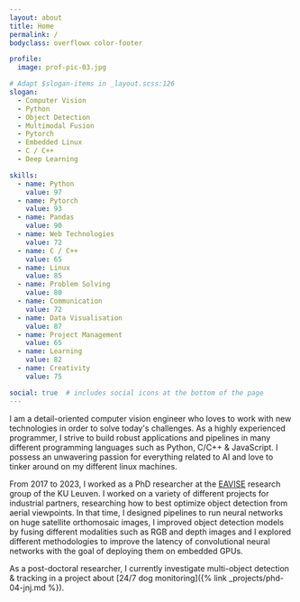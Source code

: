 ```yaml
---
layout: about
title: Home
permalink: /
bodyclass: overflowx color-footer

profile:
  image: prof-pic-03.jpg

# Adapt $slogan-items in _layout.scss:126
slogan:
  - Computer Vision
  - Python
  - Object Detection
  - Multimodal Fusion
  - Pytorch
  - Embedded Linux
  - C / C++
  - Deep Learning

skills:
  - name: Python
    value: 97
  - name: Pytorch
    value: 93
  - name: Pandas
    value: 90
  - name: Web Technologies
    value: 72
  - name: C / C++
    value: 65
  - name: Linux
    value: 85
  - name: Problem Solving
    value: 80
  - name: Communication
    value: 72
  - name: Data Visualisation
    value: 87
  - name: Project Management
    value: 65
  - name: Learning
    value: 82
  - name: Creativity
    value: 75

social: true  # includes social icons at the bottom of the page
---
```


I am a detail-oriented computer vision engineer who loves to work with new technologies in order to solve today's challenges.
As a highly experienced programmer, I strive to build robust applications and pipelines in many different programming languages such as Python, C/C++ & JavaScript.
I possess an unwavering passion for everything related to AI and love to tinker around on my different linux machines.

From 2017 to 2023, I worked as a PhD researcher at the [EAVISE](https://eavise.be) research group of the KU Leuven.
I worked on a variety of different projects for industrial partners, researching how to best optimize object detection from aerial viewpoints.
In that time, I designed pipelines to run neural networks on huge satellite orthomosaic images, I improved object detection models by fusing different modalities such as RGB and depth images and I explored different methodologies to improve the latency of convolutional neural networks with the goal of deploying them on embedded GPUs.

As a post-doctoral researcher, I currently investigate multi-object detection & tracking in a project about [24/7 dog monitoring]({% link _projects/phd-04-jnj.md %}).
